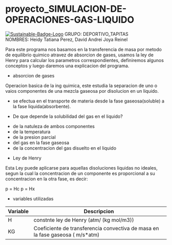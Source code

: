 # proyecto_SIMULACION-DE-OPERACIONES-GAS-LIQUIDO

<a href='https://postimg.cc/LnZBsNmk' target='_blank'><img src='https://i.postimg.cc/LnZBsNmk/Sustainable-Badge-Logo.png' border='0' alt='Sustainable-Badge-Logo'/></a>     GRUPO: DEPORTIVO_TAPITAS                            
NOMBRES: Heidy Tatiana Perez, David Andrei Joya Reinel


Para este programa nos basamos en la transferencia de masa por metodo de equilibrio quimico atravez de absorcion de gases, usamos la ley de Henry para calcular los parametros correspondientes, definiremos algunos conceptos y luego daremos una explicacion del programa.

* absorcion de gases

Operacion basica de la ing quimica, este estudia la separacion de uno o vaios componentes de una mezcla gaseosa por disolucion en un liquido.
- se efectua en el transporte de materia desde la fase gaseosa(soluble) a la fase liquida(absorbente).

* De que depende la solubilidad del gas en el liquido?
- de la natuleza de ambos componentes
- de la temperatura
- de la presion parcial
- del gas en la fase gaseosa
- de la concentracion del gas disuelto en el liquido

* Ley de Henry

Esta Ley puede aplicarse para aquellas disoluciones liquidas no ideales, segun la cual la concentracion de un componente es proporcional a su concentracion en la otra fase, es decir:

p = Hc  p = Hx


* variables utilizadas

| Variable | Descripcion |
|---|---|
| H | constnte ley de Henry (atm/ (kg mol/m3)) |
| KG | Coeficiente de transferencia convectiva de masa en la fase gaseosa ( m/s*atm)|

